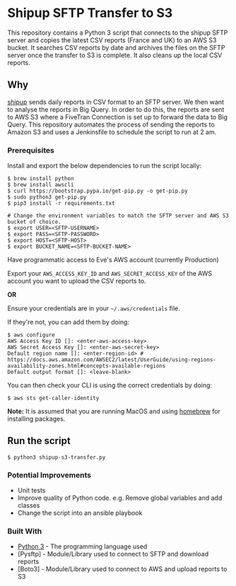 # Shipup SFTP Transfer to S3

This repository contains a Python 3 script that connects to the shipup SFTP server and copies the latest CSV reports (France and UK) to an AWS S3 bucket. It searches CSV reports by date and archives the files on the SFTP server once the transfer to S3 is complete. It also cleans up the local CSV reports.

## Why

[shipup](https://www.shipup.co/) sends daily reports in CSV format to an SFTP server. We then want to analyse the reports in Big Query. In order to do this, the reports are sent to AWS S3 where a FiveTran Connection is set up to forward the data to Big Query. This repository automates the process of sending the reports to Amazon S3 and uses a Jenkinsfile to schedule the script to run at 2 am.

### Prerequisites

Install and export the below dependencies to run the script locally:

```shell
$ brew install python
$ brew install awscli
$ curl https://bootstrap.pypa.io/get-pip.py -o get-pip.py
$ sudo python3 get-pip.py
$ pip3 install -r requirements.txt
```

```shell 
# Change the environment variables to match the SFTP server and AWS S3 bucket of choice.
$ export USER=<SFTP-USERNAME>
$ export PASS=<SFTP-PASSWORD>
$ export HOST=<SFTP-HOST>
$ export BUCKET_NAME=<SFTP-BUCKET-NAME>
```

Have programmatic access to Eve's AWS account (currently Production)

Export your `AWS_ACCESS_KEY_ID` and `AWS_SECRET_ACCESS_KEY` of the AWS account you want to upload the CSV reports to.

**OR**

Ensure your credentials are in your `~/.aws/credentials` file.

If they're not, you can add them by doing:

```shell
$ aws configure
AWS Access Key ID []: <enter-aws-access-key>
AWS Secret Access Key []: <enter-aws-secret-key>
Default region name []: <enter-region-id> # https://docs.aws.amazon.com/AWSEC2/latest/UserGuide/using-regions-availability-zones.html#concepts-available-regions
Default output format []: <leave-blank>
```

You can then check your CLI is using the correct credentials by doing:

```shell
$ aws sts get-caller-identity
```

**Note:** It is assumed that you are running MacOS and using [homebrew](https://brew.sh/) for installing packages.

## Run the script

```shell
$ python3 shipup-s3-transfer.py
```

### Potential Improvements

* Unit tests
* Improve quality of Python code. e.g. Remove global variables and add classes
* Change the script into an ansible playbook

### Built With

* [Python 3](https://www.python.org/download/releases/3.0/) - The programming language used
* [Pysftp] - Module/Library used to connect to SFTP and download reports
* [Boto3] - Module/Library used to connect to AWS and upload reports to S3
